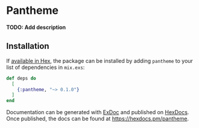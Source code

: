 # Pantheme

**TODO: Add description**

## Installation

If [available in Hex](https://hex.pm/docs/publish), the package can be installed
by adding `pantheme` to your list of dependencies in `mix.exs`:

```elixir
def deps do
  [
    {:pantheme, "~> 0.1.0"}
  ]
end
```

Documentation can be generated with [ExDoc](https://github.com/elixir-lang/ex_doc)
and published on [HexDocs](https://hexdocs.pm). Once published, the docs can
be found at <https://hexdocs.pm/pantheme>.
